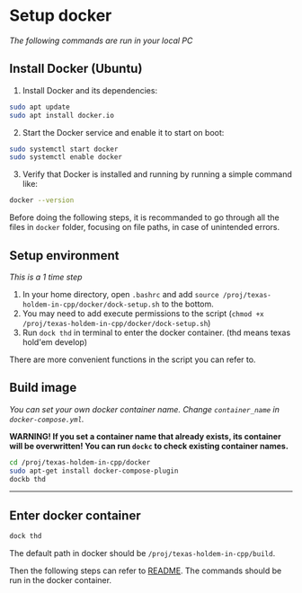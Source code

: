 # Setup docker

*The following commands are run in your local PC*

## Install Docker (Ubuntu)

1. Install Docker and its dependencies:
``` bash 
sudo apt update
sudo apt install docker.io
```

2. Start the Docker service and enable it to start on boot:
``` bash
sudo systemctl start docker
sudo systemctl enable docker
```

3. Verify that Docker is installed and running by running a simple command like:
``` bash
docker --version
```

Before doing the following steps, it is recommanded to go through all the files in `docker` folder, focusing on file paths, in case of unintended errors.
## Setup environment

*This is a 1 time step*

1. In your home directory, open `.bashrc` and add `source /proj/texas-holdem-in-cpp/docker/dock-setup.sh` to the bottom.
2. You may need to add execute permissions to the script (`chmod +x /proj/texas-holdem-in-cpp/docker/dock-setup.sh`)
3. Run `dock thd` in terminal to enter the docker container. (thd means texas hold'em develop)

There are more convenient functions in the script you can refer to.

## Build image

*You can set your own docker container name. Change `container_name` in `docker-compose.yml`.*

**WARNING! If you set a container name that already exists, its container will be overwritten! You can run `dockc` to check existing container names.**

```bash
cd /proj/texas-holdem-in-cpp/docker
sudo apt-get install docker-compose-plugin
dockb thd
```

---

## Enter docker container

```bash
dock thd
```

The default path in docker should be `/proj/texas-holdem-in-cpp/build`.  

Then the following steps can refer to [README](../README.md). The commands should be run in the docker container.